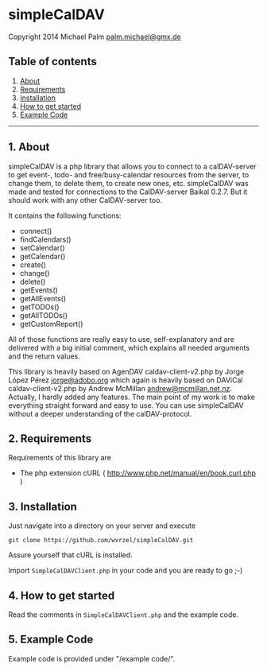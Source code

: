 simpleCalDAV
============

Copyright 2014 Michael Palm <palm.michael@gmx.de>

Table of contents
-----------------

1. [About](#1-about)
2. [Requirements](#2-requirements)
3. [Installation](#3-installation)
4. [How to get started](#4-how-to-get-started)
5. [Example Code](#5-example-code)

------------------------

## 1. About

simpleCalDAV is a php library that allows you to connect to a calDAV-server to get event-, todo-
and free/busy-calendar resources from the server, to change them, to delete them, to create new
ones, etc.
simpleCalDAV was made and tested for connections to the CalDAV-server Baikal 0.2.7. But it should
work with any other CalDAV-server too.

It contains the following functions:
  - connect()
  - findCalendars()
  - setCalendar()
  - getCalendar()
  - create()
  - change()
  - delete()
  - getEvents()
  - getAllEvents()
  - getTODOs()
  - getAllTODOs()
  - getCustomReport()

All of those functions are really easy to use, self-explanatory and are delivered with a big initial
comment, which explains all needed arguments and the return values.

This library is heavily based on AgenDAV caldav-client-v2.php by Jorge López Pérez <jorge@adobo.org>
which again is heavily based on DAViCal caldav-client-v2.php by Andrew McMillan
<andrew@mcmillan.net.nz>.
Actually, I hardly added any features. The main point of my work is to make everything straight
forward and easy to use. You can use simpleCalDAV without a deeper understanding of the
calDAV-protocol.


## 2. Requirements

Requirements of this library are
  - The php extension cURL ( http://www.php.net/manual/en/book.curl.php )


## 3. Installation

Just navigate into a directory on your server and execute

    git clone https://github.com/wvrzel/simpleCalDAV.git

Assure yourself that cURL is installed.

Import `SimpleCalDAVClient.php` in your code and you are ready to go ;-)


## 4. How to get started

Read the comments in `SimpleCalDAVClient.php` and the example code.


## 5. Example Code

Example code is provided under "/example code/".
